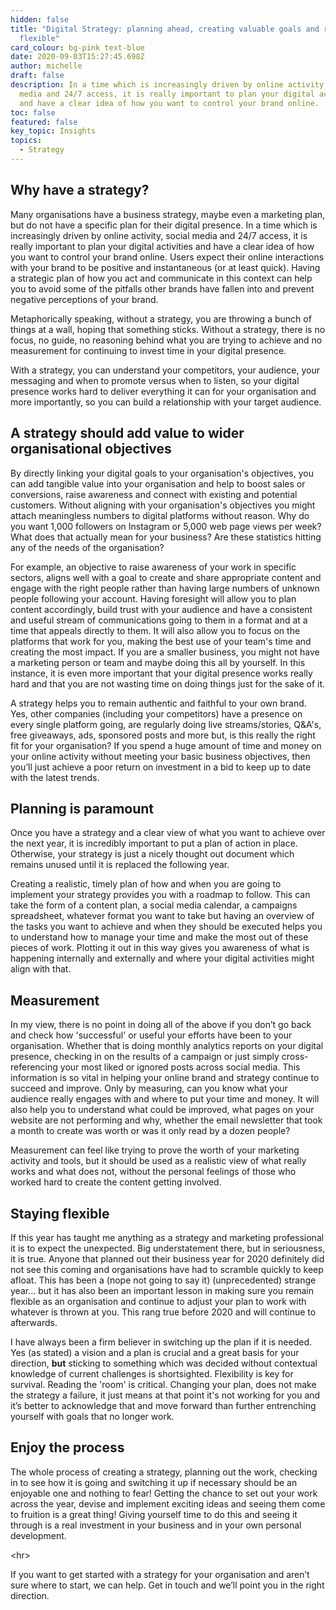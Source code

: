 ```yaml
---
hidden: false
title: "Digital Strategy: planning ahead, creating valuable goals and remaining
  flexible"
card_colour: bg-pink text-blue
date: 2020-09-03T15:27:45.698Z
author: michelle
draft: false
description: In a time which is increasingly driven by online activity, social
  media and 24/7 access, it is really important to plan your digital activities
  and have a clear idea of how you want to control your brand online.
toc: false
featured: false
key_topic: Insights
topics:
  - Strategy
---
```

## Why have a strategy?

Many organisations have a business strategy, maybe even a marketing plan, but do not have a specific plan for their digital presence. In a time which is increasingly driven by online activity, social media and 24/7 access, it is really important to plan your digital activities and have a clear idea of how you want to control your brand online. Users expect their online interactions with your brand to be positive and instantaneous (or at least quick). Having a strategic plan of how you act and communicate in this context can help you to avoid some of the pitfalls other brands have fallen into and prevent negative perceptions of your brand.

Metaphorically speaking, without a strategy, you are throwing a bunch of things at a wall, hoping that something sticks. Without a strategy, there is no focus, no guide, no reasoning behind what you are trying to achieve and no measurement for continuing to invest time in your digital presence.

With a strategy, you can understand your competitors, your audience, your messaging and when to promote versus when to listen, so your digital presence works hard to deliver everything it can for your organisation and more importantly, so you can build a relationship with your target audience.

## A strategy should add value to wider organisational objectives

By directly linking your digital goals to your organisation's objectives, you can add tangible value into your organisation and help to boost sales or conversions, raise awareness and connect with existing and potential customers. Without aligning with your organisation's objectives you might attach meaningless numbers to digital platforms without reason. Why do you want 1,000 followers on Instagram or 5,000 web page views per week? What does that actually mean for your business? Are these statistics hitting any of the needs of the organisation?

For example, an objective to raise awareness of your work in specific sectors, aligns well with a goal to create and share appropriate content and engage with the right people rather than having large numbers of unknown people following your account. Having foresight will allow you to plan content accordingly, build trust with your audience and have a consistent and useful stream of communications going to them in a format and at a time that appeals directly to them. It will also allow you to focus on the platforms that work for you, making the best use of your team's time and creating the most impact. If you are a smaller business, you might not have a marketing person or team and maybe doing this all by yourself. In this instance, it is even more important that your digital presence works really hard and that you are not wasting time on doing things just for the sake of it.

A strategy helps you to remain authentic and faithful to your own brand. Yes, other companies (including your competitors) have a presence on every single platform going, are regularly doing live streams/stories, Q&A's, free giveaways, ads, sponsored posts and more but, is this really the right fit for your organisation? If you spend a huge amount of time and money on your online activity without meeting your basic business objectives, then you’ll just achieve a poor return on investment in a bid to keep up to date with the latest trends.

## Planning is paramount

Once you have a strategy and a clear view of what you want to achieve over the next year, it is incredibly important to put a plan of action in place. Otherwise, your strategy is just a nicely thought out document which remains unused until it is replaced the following year.

Creating a realistic, timely plan of how and when you are going to implement your strategy provides you with a roadmap to follow. This can take the form of a content plan, a social media calendar, a campaigns spreadsheet, whatever format you want to take but having an overview of the tasks you want to achieve and when they should be executed helps you to understand how to manage your time and make the most out of these pieces of work. Plotting it out in this way gives you awareness of what is happening internally and externally and where your digital activities might align with that.

## Measurement

In my view, there is no point in doing all of the above if you don’t go back and check how 'successful' or useful your efforts have been to your organisation. Whether that is doing monthly analytics reports on your digital presence, checking in on the results of a campaign or just simply cross-referencing your most liked or ignored posts across social media. This information is so vital in helping your online brand and strategy continue to succeed and improve. Only by measuring, can you know what your audience really engages with and where to put your time and money. It will also help you to understand what could be improved, what pages on your website are not performing and why, whether the email newsletter that took a month to create was worth or was it only read by a dozen people?

Measurement can feel like trying to prove the worth of your marketing activity and tools, but it should be used as a realistic view of what really works and what does not, without the personal feelings of those who worked hard to create the content getting involved.

## Staying flexible

If this year has taught me anything as a strategy and marketing professional it is to expect the unexpected. Big understatement there, but in seriousness, it is true. Anyone that planned out their business year for 2020 definitely did not see this coming and organisations have had to scramble quickly to keep afloat. This has been a (nope not going to say it) (unprecedented) strange year… but it has also been an important lesson in making sure you remain flexible as an organisation and continue to adjust your plan to work with whatever is thrown at you. This rang true before 2020 and will continue to afterwards.

I have always been a firm believer in switching up the plan if it is needed. Yes (as stated) a vision and a plan is crucial and a great basis for your direction, **but** sticking to something which was decided without contextual knowledge of current challenges is shortsighted. Flexibility is key for survival. Reading the 'room' is critical. Changing your plan, does not make the strategy a failure, it just means at that point it's not working for you and it’s better to acknowledge that and move forward than further entrenching yourself with goals that no longer work.

## Enjoy the process

The whole process of creating a strategy, planning out the work, checking in to see how it is going and switching it up if necessary should be an enjoyable one and nothing to fear! Getting the chance to set out your work across the year, devise and implement exciting ideas and seeing them come to fruition is a great thing! Giving yourself time to do this and seeing it through is a real investment in your business and in your own personal development.

<﻿hr>

If you want to get started with a strategy for your organisation and aren’t sure where to start, we can help. Get in touch and we’ll point you in the right direction.
